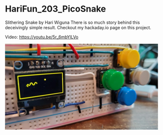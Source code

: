 # HariFun_203_PicoSnake

Slithering Snake by Hari Wiguna
There is so much story behind this deceivingly simple result.
Checkout my hackaday.io page on this project.

Video:
https://youtu.be/5r_6mbYlLVo

![screenshot](/screenshot.jpg)

